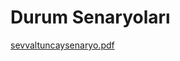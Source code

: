 # Durum Senaryoları

[sevvaltuncaysenaryo.pdf](https://github.com/sevvaltuncay/cloudgazer-weatherapp/files/14984282/sevvaltuncaysenaryo.pdf)



